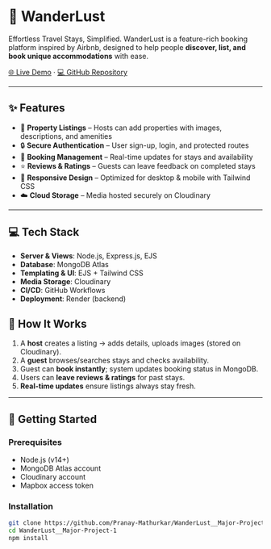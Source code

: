 # 🏡 WanderLust  
Effortless Travel Stays, Simplified. WanderLust is a feature-rich booking platform inspired by Airbnb, designed to help people **discover, list, and book unique accommodations** with ease.  

[🌐 Live Demo](https://delta-major-project-r3t4.onrender.com/listings) · [💻 GitHub Repository](https://github.com/Pranay-Mathurkar/WanderLust__Major-Project-1)  

---

## ✨ Features  

- 📸 **Property Listings** – Hosts can add properties with images, descriptions, and amenities  
- 🔒 **Secure Authentication** – User sign-up, login, and protected routes  
- 📅 **Booking Management** – Real-time updates for stays and availability  
- ⭐ **Reviews & Ratings** – Guests can leave feedback on completed stays  
- 📱 **Responsive Design** – Optimized for desktop & mobile with Tailwind CSS  
- ☁️ **Cloud Storage** – Media hosted securely on Cloudinary  

---


## 💻 Tech Stack  

- **Server & Views**: Node.js, Express.js, EJS  
- **Database**: MongoDB Atlas  
- **Templating & UI**: EJS + Tailwind CSS  
- **Media Storage**: Cloudinary   
- **CI/CD**: GitHub Workflows  
- **Deployment**: Render (backend)  



## 🔧 How It Works  

1. A **host** creates a listing → adds details, uploads images (stored on Cloudinary).  
2. A **guest** browses/searches stays and checks availability.  
3. Guest can **book instantly**; system updates booking status in MongoDB.  
4. Users can **leave reviews & ratings** for past stays.  
5. **Real-time updates** ensure listings always stay fresh.  

---

## 🚀 Getting Started  

### Prerequisites  
- Node.js (v14+)  
- MongoDB Atlas account  
- Cloudinary account  
- Mapbox access token  

### Installation  
```bash
git clone https://github.com/Pranay-Mathurkar/WanderLust__Major-Project-1.git
cd WanderLust__Major-Project-1
npm install
